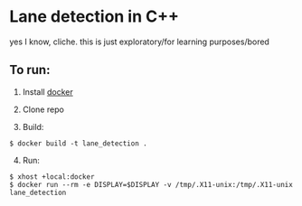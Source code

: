 # Lane detection in C++
yes I know, cliche. this is just exploratory/for learning purposes/bored

## To run:
1. Install [docker](https://docs.docker.com/engine/install/)

2. Clone repo

3. Build:
```
$ docker build -t lane_detection .
```

4. Run:
```
$ xhost +local:docker
$ docker run --rm -e DISPLAY=$DISPLAY -v /tmp/.X11-unix:/tmp/.X11-unix lane_detection
```
